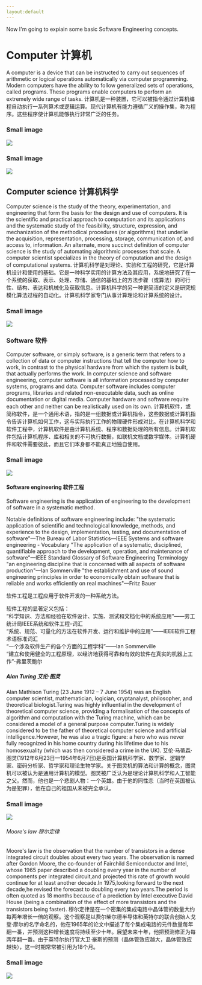 ```yaml
---
layout:default
---
```


Now I'm going to expiain some basic Software Engineering concepts.

# Computer 计算机
A computer is a device that can be instructed to carry out sequences of arithmetic or logical operations automatically via computer programming. Modern computers have the ability to follow generalized sets of operations, called programs. These programs enable computers to perform an extremely wide range of tasks. 
计算机是一种装置，它可以被指令通过计算机编程自动执行一系列算术或逻辑运算。现代计算机有能力遵循广义的操作集，称为程序。这些程序使计算机能够执行非常广泛的任务。
### Small image
![](images/1280px-Acer_Aspire_8920_Gemstone.jpg )
### Small image
![](images/1280px-Columbia_Supercomputer_-_NASA_Advanced_Supercomputing_Facility.jpg )

## Computer science 计算机科学
Computer science is the study of the theory, experimentation, and engineering that form the basis for the design and use of computers. It is the scientific and practical approach to computation and its applications and the systematic study of the feasibility, structure, expression, and mechanization of the methodical procedures (or algorithms) that underlie the acquisition, representation, processing, storage, communication of, and access to, information. An alternate, more succinct definition of computer science is the study of automating algorithmic processes that scale. A computer scientist specializes in the theory of computation and the design of computational systems.
计算机科学是对理论、实验和工程的研究，它是计算机设计和使用的基础。它是一种科学实用的计算方法及其应用，系统地研究了在一个系统的获取、表示、处理、存储、通信的基础上的方法步骤（或算法）的可行性、结构、表达和机械化及获取信息。计算机科学的另一种更简洁的定义是研究规模化算法过程的自动化。计算机科学家专门从事计算理论和计算系统的设计。

### Small image
![](images/216px-Lambda_lc.svg.png)

### Software 软件
Computer software, or simply software, is a generic term that refers to a collection of data or computer instructions that tell the computer how to work, in contrast to the physical hardware from which the system is built, that actually performs the work. In computer science and software engineering, computer software is all information processed by computer systems, programs and data. Computer software includes computer programs, libraries and related non-executable data, such as online documentation or digital media. Computer hardware and software require each other and neither can be realistically used on its own. 
计算机软件，或简称软件，是一个通用术语，指的是一组数据或计算机指令，这些数据或计算机指令告诉计算机如何工作，这与实际执行工作的物理硬件形成对比。在计算机科学和软件工程中，计算机软件是由计算机系统、程序和数据处理的所有信息。计算机软件包括计算机程序、库和相关的不可执行数据，如联机文档或数字媒体。计算机硬件和软件需要彼此，而且它们本身都不能真正地独自使用。 
### Small image
![](images/Operating_system_placement_(software).svg.png )

#### Software engineering 软件工程
Software engineering is the application of engineering to the development of software in a systematic method.

Notable definitions of software engineering include: 
"the systematic application of scientific and technological knowledge, methods, and experience to the design, implementation, testing, and documentation of software"—The Bureau of Labor Statistics—IEEE Systems and software engineering - Vocabulary
"The application of a systematic, disciplined, quantifiable approach to the development, operation, and maintenance of software"—IEEE Standard Glossary of Software Engineering Terminology
"an engineering discipline that is concerned with all aspects of software production"—Ian Sommerville
"the establishment and use of sound engineering principles in order to economically obtain software that is reliable and works efficiently on real machines"—Fritz Bauer

软件工程是工程应用于软件开发的一种系统方法。

软件工程的显著定义包括：              
“科学知识、方法和经验在软件设计、实施、测试和文档化中的系统应用”——劳工统计局IEEE系统和软件工程-词汇              
“系统、规范、可量化的方法在软件开发、运行和维护中的应用”——IEEE软件工程术语标准词汇      
“一个涉及软件生产的各个方面的工程学科”——Ian Sommerville              
“建立和使用健全的工程原理，以经济地获得可靠和有效的软件在真实的机器上工作”-弗里茨鲍尔 

##### Alan Turing 艾伦·图灵
Alan Mathison Turing (23 June 1912 – 7 June 1954) was an English computer scientist, mathematician, logician, cryptanalyst, philosopher, and theoretical biologist.Turing was highly influential in the development of theoretical computer science, providing a formalisation of the concepts of algorithm and computation with the Turing machine, which can be considered a model of a general purpose computer.Turing is widely considered to be the father of theoretical computer science and artificial intelligence.However, he was also a tragic figure: a hero who was never fully recognized in his home country during his lifetime due to his homosexuality (which was then considered a crime in the UK). 
艾伦·马蒂森·图灵(1912年6月23日—1954年6月7日)是英国计算机科学家、数学家、逻辑学家、密码分析家、哲学家和理论生物学家。关于图灵机的算法和计算的概念，图灵机可以被认为是通用计算机的模型。图灵被广泛认为是理论计算机科学和人工智能之父。然而，他也是一个悲剧人物：一个英雄。由于他的同性恋（当时在英国被认为是犯罪），他在自己的祖国从未被完全承认。
### Small image
![](images/Alan_Turing_Aged_16.jpg )

###### Moore's law 穆尔定律
Moore's law is the observation that the number of transistors in a dense integrated circuit doubles about every two years. The observation is named after Gordon Moore, the co-founder of Fairchild Semiconductor and Intel, whose 1965 paper described a doubling every year in the number of components per integrated circuit,and projected this rate of growth would continue for at least another decade.In 1975,looking forward to the next decade,he revised the forecast to doubling every two years.The period is often quoted as 18 months because of a prediction by Intel executive David House (being a combination of the effect of more transistors and the transistors being faster).
穆尔定律是在一个密集的集成电路中晶体管的数量大约每两年增长一倍的观察。这个观察是以费尔柴尔德半导体和英特尔的联合创始人戈登·摩尔的名字命名的，他在1965年的论文中描述了每个集成电路的元件数量每年翻一番，并预测这种增长速度将持续至少十年。展望未来十年，他把预测修正为每两年翻一番。由于英特尔执行官大卫·豪斯的预测（晶体管效应越大，晶体管效应越快），这一时期常常被引用为18个月。
### Small image
![](images/660px-Moore's_Law_Transistor_Count_1971-2016.png)

